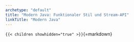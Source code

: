```yaml
---
archetype: "default"
title: "Modern Java: Funktionaler Stil und Stream-API"
linkTitle: "Modern Java"
---
```



`{{< children showhidden="true" >}}`{=markdown}
